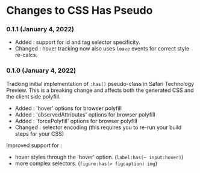 # Changes to CSS Has Pseudo

### 0.1.1 (January 4, 2022)

- Added : support for id and tag selector specificity.
- Changed : hover tracking now also uses `leave` events for correct style re-calcs.

### 0.1.0 (January 4, 2022)

Tracking initial implementation of `:has()` pseudo-class in Safari Technology Preview.
This is a breaking change and affects both the generated CSS and the client side polyfill.

- Added : 'hover' options for browser polyfill
- Added : 'observedAttributes' options for browser polyfill
- Added : 'forcePolyfill' options for browser polyfill
- Changed : selector encoding (this requires you to re-run your build steps for your CSS)

Improved support for :

- hover styles through the 'hover' option. (`label:has(~ input:hover)`)
- more complex selectors. (`figure:has(> figcaption) img`)
